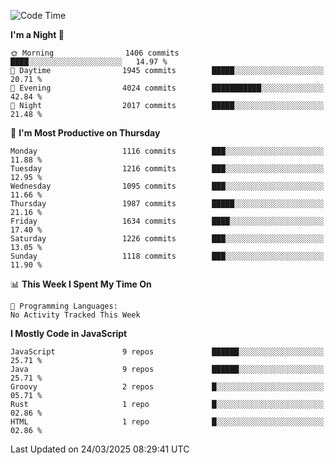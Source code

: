 <!--START_SECTION:waka-->
![Code Time](http://img.shields.io/badge/Code%20Time-1%2C343%20hrs%2027%20mins-blue)

**I'm a Night 🦉** 

```text
🌞 Morning                1406 commits        ████░░░░░░░░░░░░░░░░░░░░░   14.97 % 
🌆 Daytime                1945 commits        █████░░░░░░░░░░░░░░░░░░░░   20.71 % 
🌃 Evening                4024 commits        ███████████░░░░░░░░░░░░░░   42.84 % 
🌙 Night                  2017 commits        █████░░░░░░░░░░░░░░░░░░░░   21.48 % 
```
📅 **I'm Most Productive on Thursday** 

```text
Monday                   1116 commits        ███░░░░░░░░░░░░░░░░░░░░░░   11.88 % 
Tuesday                  1216 commits        ███░░░░░░░░░░░░░░░░░░░░░░   12.95 % 
Wednesday                1095 commits        ███░░░░░░░░░░░░░░░░░░░░░░   11.66 % 
Thursday                 1987 commits        █████░░░░░░░░░░░░░░░░░░░░   21.16 % 
Friday                   1634 commits        ████░░░░░░░░░░░░░░░░░░░░░   17.40 % 
Saturday                 1226 commits        ███░░░░░░░░░░░░░░░░░░░░░░   13.05 % 
Sunday                   1118 commits        ███░░░░░░░░░░░░░░░░░░░░░░   11.90 % 
```


📊 **This Week I Spent My Time On** 

```text
💬 Programming Languages: 
No Activity Tracked This Week
```

**I Mostly Code in JavaScript** 

```text
JavaScript               9 repos             ██████░░░░░░░░░░░░░░░░░░░   25.71 % 
Java                     9 repos             ██████░░░░░░░░░░░░░░░░░░░   25.71 % 
Groovy                   2 repos             █░░░░░░░░░░░░░░░░░░░░░░░░   05.71 % 
Rust                     1 repo              █░░░░░░░░░░░░░░░░░░░░░░░░   02.86 % 
HTML                     1 repo              █░░░░░░░░░░░░░░░░░░░░░░░░   02.86 % 
```




 Last Updated on 24/03/2025 08:29:41 UTC
<!--END_SECTION:waka-->

